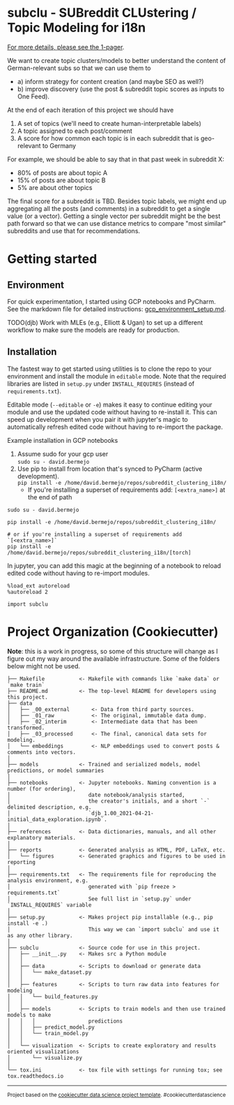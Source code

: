 subclu - SUBreddit CLUstering / Topic Modeling for i18n
==============================
[For more details, please see the 1-pager](https://docs.google.com/document/d/1MXE7SKnXJMVUE93IKuR2WvL8RgHpjmFISkMylXNdUjY/).

We want to create topic clusters/models to better understand the content of German-relevant subs so that we can use them to
- a) inform strategy for content creation (and maybe SEO as well?)
- b) improve discovery (use the post & subreddit topic scores as inputs to One Feed).

At the end of each iteration of this project we should have 
1. A set of topics (we'll need to create human-interpretable labels)
2. A topic assigned to each post/comment
3. A score for how common each topic is in each subreddit that is geo-relevant to Germany

For example, we should be able to say that in that past week in subreddit X:
- 80% of posts are about topic A
- 15% of posts are about topic B
- 5% are about other topics

The final score for a subreddit is TBD. Besides topic labels, we might end up aggregating all the posts (and comments) in a subreddit to get a single value (or a vector). Getting a single vector per subreddit might be the best path forward so that we can use distance metrics to compare "most similar" subreddits and use that for recommendations.

# Getting started
## Environment
For quick experimentation, I started using GCP notebooks and PyCharm. See the markdown file for detailed instructions: [gcp_environment_setup.md](gcp_environment_setup.md).

TODO(djb) Work with MLEs (e.g., Elliott & Ugan) to set up a different workflow to make sure the models are ready for production.

## Installation
The fastest way to get started using utilities is to clone the repo to your environment and install the module in `editable` mode.
Note that the required libraries are listed in `setup.py` under `INSTALL_REQUIRES` (instead of `requirements.txt`). 

Editable mode (`--editable` or `-e`) makes it easy to continue editing your module and use the updated code without having to re-install it. This can speed up development when you pair it with jupyter's magic to automatically refresh edited code without having to re-import the package.

Example installation in GCP notebooks
1) Assume sudo for your gcp user
<br>`sudo su - david.bermejo`
2) Use pip to install from location that's synced to PyCharm (active development).
<br>`pip install -e /home/david.bermejo/repos/subreddit_clustering_i18n/`
   - If you're installing a superset of requirements add: `[<extra_name>]` at the end of path

```
sudo su - david.bermejo

pip install -e /home/david.bermejo/repos/subreddit_clustering_i18n/

# or if you're installing a superset of requirements add `[<extra_name>]`
pip install -e /home/david.bermejo/repos/subreddit_clustering_i18n/[torch]
```

In jupyter, you can add this magic at the beginning of a notebook to reload edited code without having to re-import modules.
```
%load_ext autoreload
%autoreload 2

import subclu
```

# Project Organization (Cookiecutter)
**Note**: this is a work in progress, so some of this structure will change as I figure out my way around the available infrastructure. Some of the folders below might not be used.

    ├── Makefile           <- Makefile with commands like `make data` or `make train`
    ├── README.md          <- The top-level README for developers using this project.
    ├── data
    │   ├── _00_external       <- Data from third party sources.
    │   ├── _01_raw            <- The original, immutable data dump.
    │   ├── _02_interim        <- Intermediate data that has been transformed.
    │   ├── _03_processed      <- The final, canonical data sets for modeling.
    │   └── embeddings         <- NLP embeddings used to convert posts & comments into vectors.
    │
    ├── models             <- Trained and serialized models, model predictions, or model summaries
    │
    ├── notebooks          <- Jupyter notebooks. Naming convention is a number (for ordering),
    │                         date notebook/analysis started, 
    │                         the creator's initials, and a short `-` delimited description, e.g.
    │                         `djb_1.00_2021-04-21-initial_data_exploration.ipynb`.
    │
    ├── references         <- Data dictionaries, manuals, and all other explanatory materials.
    │
    ├── reports            <- Generated analysis as HTML, PDF, LaTeX, etc.
    │   └── figures        <- Generated graphics and figures to be used in reporting
    │
    ├── requirements.txt   <- The requirements file for reproducing the analysis environment, e.g.
    │                         generated with `pip freeze > requirements.txt`
    │                         See full list in `setup.py` under `INSTALL_REQUIRES` variable
    │
    ├── setup.py           <- Makes project pip installable (e.g., pip install -e .)
    │                         This way we can `import subclu` and use it as any other library.
    │                         
    ├── subclu             <- Source code for use in this project.
    │   ├── __init__.py    <- Makes src a Python module
    │   │
    │   ├── data           <- Scripts to download or generate data
    │   │   └── make_dataset.py
    │   │
    │   ├── features       <- Scripts to turn raw data into features for modeling
    │   │   └── build_features.py
    │   │
    │   ├── models         <- Scripts to train models and then use trained models to make
    │   │   │                 predictions
    │   │   ├── predict_model.py
    │   │   └── train_model.py
    │   │
    │   └── visualization  <- Scripts to create exploratory and results oriented visualizations
    │       └── visualize.py
    │
    └── tox.ini            <- tox file with settings for running tox; see tox.readthedocs.io


--------

<p><small>Project based on the <a target="_blank" href="https://drivendata.github.io/cookiecutter-data-science/">cookiecutter data science project template</a>. #cookiecutterdatascience</small></p>
